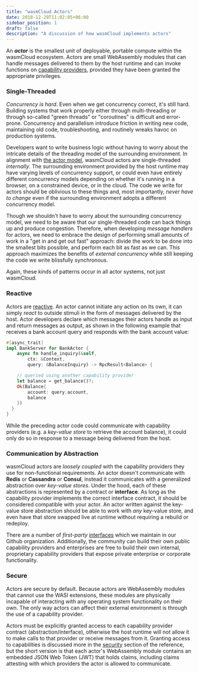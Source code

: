 ```yaml
---
title: "wasmCloud Actors"
date: 2018-12-29T11:02:05+06:00
sidebar_position: 1
draft: false
description: "A discussion of how wasmCloud implements actors"
---
```


An **_actor_** is the smallest unit of deployable, portable compute within the wasmCloud ecosystem. Actors are small WebAssembly modules that can handle messages delivered to them by the host runtime and can invoke functions on [capability providers](../capabilities), provided they have been granted the appropriate privileges.

### Single-Threaded

_Concurrency is hard_. Even when we get concurrency correct, it's still hard. Building systems that work properly either through multi-threading or through so-called "green threads" or "coroutines" is difficult and error-prone. Concurrency and parallelism introduce friction in writing new code, maintaining old code, troubleshooting, and routinely wreaks havoc on production systems.

Developers want to write business logic without having to worry about the intricate details of the threading model of the surrounding environment. In alignment with [the actor model](https://en.wikipedia.org/wiki/Actor_model), wasmCloud actors are single-threaded _internally_. The surrounding environment provided by the host runtime may have varying levels of concurrency support, or could even have entirely different concurrency models depending on whether it's running in a browser, on a constrained device, or in the cloud. The code we write for actors should be oblivious to these things and, most importantly, _never have to change_ even if the surrounding environment adopts a different concurrency model.

Though we shouldn't have to worry about the surrounding concurrency model, we need to be aware that our single-threaded code can back things up and produce congestion. Therefore, when developing _message handlers_ for actors, we need to embrace the design of performing small amounts of work in a "get in and get out fast" approach: divide the work to be done into the smallest bits possible, and perform each bit as fast as we can. This approach maximizes the benefits of _external concurrency_ while still keeping the code we write blissfully synchronous.

Again, these kinds of patterns occur in all actor systems, not just wasmCloud.

### Reactive

Actors are [reactive](https://en.wikipedia.org/wiki/Reactive_programming). An actor cannot initiate any action on its own, it can simply _react_ to outside stimuli in the form of messages delivered by the host. Actor developers declare which messages their actors handle as input and return messages as output, as shown in the following example that receives a bank account query and responds with the bank account value:

```rust
#[async_trait]
impl BankServer for BankActor {
    async fn handle_inquiry(&self,
        ctx: &Context,
        query: &BalanceInquiry) -> RpcResult<Balance> {

    // queried using another capability provider
    let balance = get_balance()?;
    Ok(Balance{
        account: query.account,
        balance
    })
  }
}
```

While the preceding actor code could communicate with capability providers (e.g. a _key-value store_ to retrieve the account balance), it could only do so in response to a message being delivered from the host.

### Communication by Abstraction

wasmCloud actors are _loosely coupled_ with the capability providers they use for non-functional requirements. An actor doesn't communicate with **Redis** or **Cassandra** or **Consul**, instead it communicates with a generalized abstraction over _key-value stores_. Under the hood, each of these abstractions is represented by a contract or **interface**. As long as the capability provider implements the correct interface contract, it should be considered compatible with your actor. An actor written against the key-value store abstraction should be able to work with _any_ key-value store, and even have that store swapped live at runtime without requiring a rebuild or redeploy.

There are a number of _first-party_ [interfaces](https://github.com/wasmcloud/interfaces) which we maintain in our Github organization. Additionally, the community can build their own public capability providers and enterprises are free to build their own internal, proprietary capability providers that expose private enterprise or corporate functionality.

### Secure

Actors are secure by default. Because actors are WebAssembly modules that cannot use the WASI extensions, these modules are physically incapable of interacting with any operating system functionality on their own. The only way actors can affect their external environment is through the use of a capability provider.

Actors must be explicitly granted access to each capability provider contract (abstraction/interface), otherwise the host runtime will not allow it to make calls to that provider or receive messages from it. Granting access to capabilities is discussed more in the [security](./security) section of the reference, but the short version is that each actor's WebAssembly module contains an embedded JSON Web Token (JWT) that holds claims, including claims attesting with which providers the actor is allowed to communicate.
